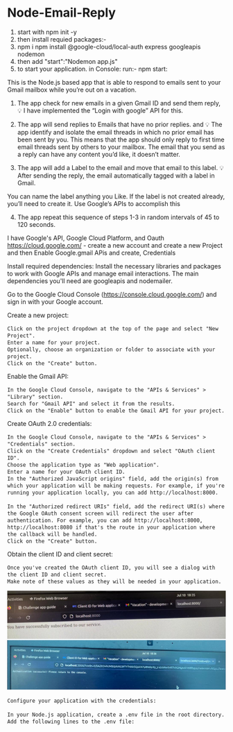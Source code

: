 # Node-Email-Reply


1. start with npm init -y 
2. then install requied packages:-
3.   npm i npm install @google-cloud/local-auth express googleapis nodemon
4. then add "start":"Nodemon app.js"
5. to start your application. in Console: run:- npm start:

This is the Node.js based app that is able to respond to emails sent to your Gmail mailbox while you’re out on a vacation.

1. The app check for new emails in a given Gmail ID and send them reply,
💡 I have implemented the “Login with google” API for this. 

2. The app will send replies to Emails that have no prior replies. and
💡 The app identify and isolate the email threads in which no prior email has been sent by you.
 This means that the app should only reply to first time email threads sent by others to your mailbox. The email that you send as a reply can have any content you’d like, it doesn’t matter.
 
3. The app will add a Label <VACATION> to the email and move that email to this label.
💡 After sending the reply, the email automatically tagged with a label in Gmail. 

You can name the label anything you Like.
 If the label is not created already, you’ll need to create it. Use Google’s APIs to accomplish this

4. The app repeat this sequence of steps 1-3 in random intervals of 45 to 120 seconds.

I have Google's API, Google Cloud Platform, and Oauth 
https://cloud.google.com/ -  create a new account and create a new Project and then Enable Google.gmail APis and create,  Credentials 

Install required dependencies: Install the necessary libraries and packages to work with Google APIs and manage email interactions. The main dependencies you'll need are googleapis and nodemailer.

Go to the Google Cloud Console (https://console.cloud.google.com/) and sign in with your Google account.

Create a new project:

    Click on the project dropdown at the top of the page and select "New Project".
    Enter a name for your project.
    Optionally, choose an organization or folder to associate with your project.
    Click on the "Create" button.

Enable the Gmail API:

    In the Google Cloud Console, navigate to the "APIs & Services" > "Library" section.
    Search for "Gmail API" and select it from the results.
    Click on the "Enable" button to enable the Gmail API for your project.

Create OAuth 2.0 credentials:

    In the Google Cloud Console, navigate to the "APIs & Services" > "Credentials" section.
    Click on the "Create Credentials" dropdown and select "OAuth client ID".
    Choose the application type as "Web application".
    Enter a name for your OAuth client ID.
    In the "Authorized JavaScript origins" field, add the origin(s) from which your application will be making requests. For example, if you're running your application locally, you can add http://localhost:8000.

    In the "Authorized redirect URIs" field, add the redirect URI(s) where the Google OAuth consent screen will redirect the user after authentication. For example, you can add http://localhost:8000, http://localhost:8080 if that's the route in your application where the callback will be handled.
    Click on the "Create" button.

Obtain the client ID and client secret:

    Once you've created the OAuth client ID, you will see a dialog with the client ID and client secret.
    Make note of these values as they will be needed in your application.



 ![Alt Text](https://github.com/AmanPratap14/Node-Email-replyer/blob/main/Services_subscribe.jpeg)
 ![Alt](https://github.com/AmanPratap14/Node-Email-replyer/blob/main/Authentication%20successfull!.jpeg)


    Configure your application with the credentials:

    In your Node.js application, create a .env file in the root directory.
    Add the following lines to the .env file:

